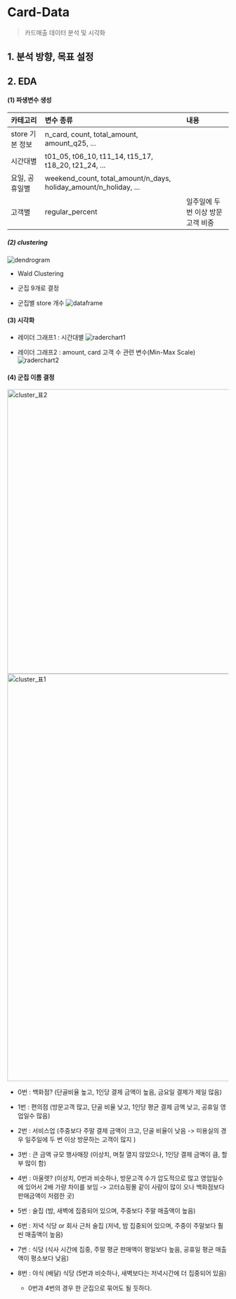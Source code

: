 # Card-Data
> 카드매출 데이터 분석 및 시각화

## 1. 분석 방향, 목표 설정
## 2. EDA
#### (1) 파생변수 생성


|카테고리 | 변수 종류 | 내용 |
|:---|:----|:----|
|store 기본 정보 | n_card, count, total_amount, amount_q25, ... |  |
|시간대별 | t01_05,	t06_10,	t11_14,	t15_17,	t18_20,	t21_24, ...	 |  |
|요일, 공휴일별 | weekend_count, total_amount/n_days, holiday_amount/n_holiday, ... |  |
|고객별 | regular_percent | 일주일에 두번 이상 방문 고객 비중|










##### (2) clustering
![dendrogram](https://user-images.githubusercontent.com/44764167/107139647-40362800-6960-11eb-9b70-93fe40b8aefb.png)

- Wald Clustering
- 군집 9개로 결정

- 군집별 store 개수
![dataframe](https://user-images.githubusercontent.com/44764167/107139646-3f9d9180-6960-11eb-9906-a8f00d773d73.JPG)


#### (3) 시각화
- 레이더 그래프1 : 시간대별
![raderchart1](https://user-images.githubusercontent.com/44764167/107139644-3dd3ce00-6960-11eb-9464-fce9fecdf8d9.png)


- 레이더 그래프2 : amount, card 고객 수 관련 변수(Min-Max Scale)
![raderchart2](https://user-images.githubusercontent.com/44764167/107139645-3f04fb00-6960-11eb-9342-6dd9be6e4f1e.png)



#### (4) 군집 이름 결정
<img width="647" alt="cluster_표2" src="https://user-images.githubusercontent.com/44764167/107140548-17189600-6966-11eb-9444-f94ac8db0778.png">
<img width="927" alt="cluster_표1" src="https://user-images.githubusercontent.com/44764167/107140549-17b12c80-6966-11eb-92bb-730456b9ead9.png">

- 0번 : 백화점? (단골비율 높고, 1인당 결제 금액이 높음, 금요일 결제가 제일 많음)
- 1번 : 편의점 (방문고객 많고, 단골 비율 낮고, 1인당 평균 결제 금액 낮고, 공휴일 영업일수 많음)
- 2번 : 서비스업 (주중보다 주말 결제 금액이 크고, 단골 비율이 낮음 -> 미용실의 경우 일주일에 두 번 이상 방문하는 고객이 많지 )
- 3번 : 큰 금액 규모 행사매장 (이상치, 며칠 열지 않았으나, 1인당 결제 금액이 큼, 할부 많이 함)
- 4번 : 아울렛? (이상치, 0번과 비슷하나, 방문고객 수가 압도적으로 많고 영업일수에 있어서 2배 가량 차이를 보임 -> 고터쇼핑몰 같이 사람이 많이 오나 백화점보다 판매금액이 저렴한 곳)
- 5번 : 술집 (밤, 새벽에 집중되어 있으며, 주중보다 주말 매출액이 높음)
- 6번 : 저녁 식당 or 회사 근처 술집 (저녁, 밤 집중되어 있으며, 주중이 주말보다 훨씬 매출액이 높음)
- 7번 : 식당 (식사 시간에 집중, 주말 평균 판매액이 평일보다 높음, 공휴일 평균 매출액이 평소보다 낮음)
- 8번 : 야식 (배달) 식당 (5번과 비슷하나, 새벽보다는 저녁시간에 더 집중되어 있음)


  - 0번과 4번의 경우 한 군집으로 묶어도 될 듯하다.
